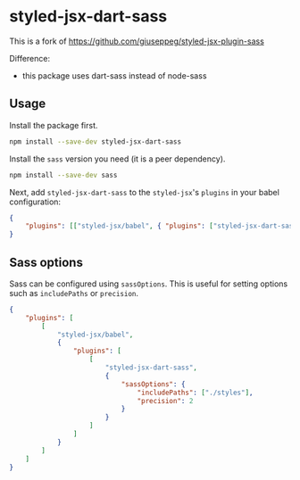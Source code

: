 # styled-jsx-dart-sass

This is a fork of https://github.com/giuseppeg/styled-jsx-plugin-sass

Difference:

- this package uses dart-sass instead of node-sass

## Usage

Install the package first.

```bash
npm install --save-dev styled-jsx-dart-sass
```

Install the `sass` version you need (it is a peer dependency).

```bash
npm install --save-dev sass
```

Next, add `styled-jsx-dart-sass` to the `styled-jsx`'s `plugins` in your babel configuration:

```json
{
	"plugins": [["styled-jsx/babel", { "plugins": ["styled-jsx-dart-sass"] }]]
}
```

## Sass options

Sass can be configured using `sassOptions`. This is useful for setting options such as `includePaths` or `precision`.

```json
{
	"plugins": [
		[
			"styled-jsx/babel",
			{
				"plugins": [
					[
						"styled-jsx-dart-sass",
						{
							"sassOptions": {
								"includePaths": ["./styles"],
								"precision": 2
							}
						}
					]
				]
			}
		]
	]
}
```

